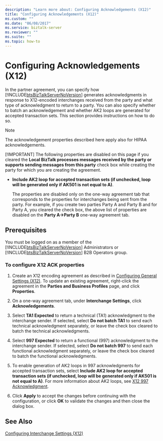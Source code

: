 ```yaml
---
description: "Learn more about: Configuring Acknowledgements (X12)"
title: "Configuring Acknowledgements (X12)"
ms.custom: ""
ms.date: "06/08/2017"
ms.service: biztalk-server
ms.reviewer: ""
ms.suite: ""
ms.topic: how-to
---
```

# Configuring Acknowledgements (X12)
In the partner agreement, you can specify how [!INCLUDE[btsBizTalkServerNoVersion](../includes/btsbiztalkservernoversion-md.md)] generates acknowledgments in response to X12-encoded interchanges received from the party and what type of acknowledgment to return to a party. You can also specify whether to batch an acknowledgement and whether AK2 loops are generated for accepted transaction sets. This section provides instructions on how to do so.  
  
> [!NOTE]
>  The acknowledgement properties described here apply also for HIPAA acknowledgements.  
> 
> [!IMPORTANT]
>  The following properties are disabled on this page if you cleared the **Local BizTalk processes messages received by the party or supports sending messages from this party** check box while creating the party for which you are creating the agreement.  
> 
> - **Include AK2 loop for accepted transaction sets (if unchecked, loop will be generated only if AK501 is not equal to A)**.  
> 
>   The properties are disabled only on the one-way agreement tab that corresponds to the properties for interchanges being sent from the party. For example, if you create two parties Party A and Party B and for Party A, you cleared the check box, the above list of properties are disabled on the **Party A->Party B** one-way agreement tab.  
  
## Prerequisites  
 You must be logged on as a member of the [!INCLUDE[btsBizTalkServerNoVersion](../includes/btsbiztalkservernoversion-md.md)] Administrators or [!INCLUDE[btsBizTalkServerNoVersion](../includes/btsbiztalkservernoversion-md.md)] B2B Operators group.  
  
### To configure X12 ACK properties  
  
1.  Create an X12 encoding agreement as described in [Configuring General Settings (X12)](../core/configuring-general-settings-x12.md). To update an existing agreement, right-click the agreement in the **Parties and Business Profiles** page, and click **Properties**.  
  
2.  On a one-way agreement tab, under **Interchange Settings**, click **Acknowledgements**.  
  
3.  Select **TA1 Expected** to return a technical (TA1) acknowledgment to the interchange sender. If selected, select **Do not batch TA1** to send each technical acknowledgment separately, or leave the check box cleared to batch the technical acknowledgments.  
  
4.  Select **997 Expected** to return a functional (997) acknowledgment to the interchange sender. If selected, select **Do not batch 997** to send each functional acknowledgment separately, or leave the check box cleared to batch the functional acknowledgments.  
  
5.  To enable generation of AK2 loops in 997 acknowledgments for accepted transaction sets, select **Include AK2 loop for accepted transaction sets (if unchecked, loop will be generated only if AK501 is not equal to A)**. For more information about AK2 loops, see [X12 997 Acknowledgment](../core/x12-997-acknowledgment.md).  
  
6.  Click **Apply** to accept the changes before continuing with the configuration, or click **OK** to validate the changes and then close the dialog box.  
  
## See Also  
 [Configuring Interchange Settings (X12)](../core/configuring-interchange-settings-x12.md)
